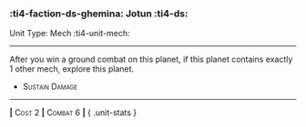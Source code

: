 ### :ti4-faction-ds-ghemina: **Jotun** :ti4-ds:

Unit Type: Mech :ti4-unit-mech:

---

After you win a ground combat on this planet, if this planet contains exactly 1 other mech, explore this planet.

* <span style="font-variant:small-caps;">Sustain Damage</span> 


---

__|__ <span style="font-variant:small-caps;">Cost 2</span> __|__ <span style="font-variant:small-caps;">Combat 6</span> __|__
{ .unit-stats }
